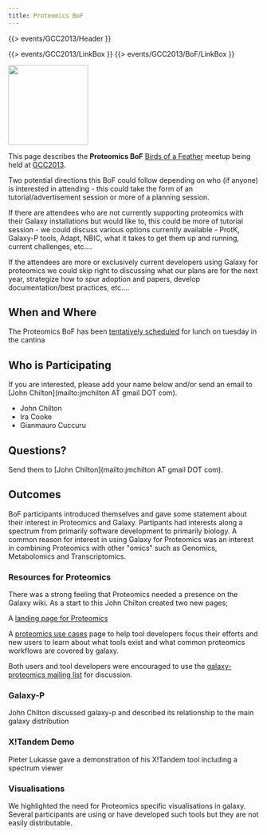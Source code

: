 ```yaml
---
title: Proteomics BoF
---
```

{{> events/GCC2013/Header }}



{{> events/GCC2013/LinkBox }}
{{> events/GCC2013/BoF/LinkBox }}

<div class='left'><a href='/src/events/GCC2013/BoF/index.md'><img src="/src/images/Logos/GCC2013BoFLogo.png" alt="" width="160" /></a></div>

This page describes the **Proteomics BoF** [Birds of a Feather](/src/events/GCC2013/BoF/index.md) meetup being held at [GCC2013](/src/events/GCC2013/index.md).

Two potential directions this BoF could follow depending on who (if anyone) is interested in attending - this could take the form of an tutorial/advertisement session or more of a planning session.

If there are attendees who are not currently supporting proteomics with their Galaxy installations but would like to, this could be more of tutorial session - we could discuss various options currently available - ProtK, Galaxy-P tools, Adapt, NBIC, what it takes to get them up and running, current challenges, etc....

If the attendees are more or exclusively current developers using Galaxy for proteomics we could skip right to discussing what our plans are for the next year, strategize how to spur adoption and papers, develop documentation/best practices, etc.... 

## When and Where

The Proteomics BoF has been  [tentatively scheduled](/src/events/GCC2013/BoF/index.md#bof-schedule) for lunch on tuesday in the cantina

## Who is Participating

If you are interested, please add your name below and/or send an email to [John Chilton](mailto:jmchilton AT gmail DOT com).

* John Chilton
* Ira Cooke
* Gianmauro Cuccuru

## Questions?

Send them to [John Chilton](mailto:jmchilton AT gmail DOT com).

## Outcomes

BoF participants introduced themselves and gave some statement about their interest in Proteomics and Galaxy.  Partipants had interests along a spectrum from primarily software development to primarily biology. A common reason for interest in using Galaxy for Proteomics was an interest in combining Proteomics with other "omics" such as Genomics, Metabolomics and Transcriptomics.  

### Resources for Proteomics

There was a strong feeling that Proteomics needed a presence on the Galaxy wiki. As a start to this John Chilton created two new pages;
	
A [landing page for Proteomics](/src/Proteomics/index.md)
 
A [ proteomics use cases](/src/Proteomics/UseCases/index.md) page to help tool developers focus their efforts and new users to learn about what tools exist and what common proteomics workflows are covered by galaxy.

Both users and tool developers were encouraged to use the [galaxy-proteomics mailing list](http://proteomics.list.galaxyproject.org/) for discussion.

### Galaxy-P

John Chilton discussed galaxy-p and described its relationship to the main galaxy distribution

### X!Tandem Demo

Pieter Lukasse gave a demonstration of his X!Tandem tool including a spectrum viewer

### Visualisations

We highlighted the need for Proteomics specific visualisations in galaxy. Several participants are using or have developed such tools but they are not easily distributable.
